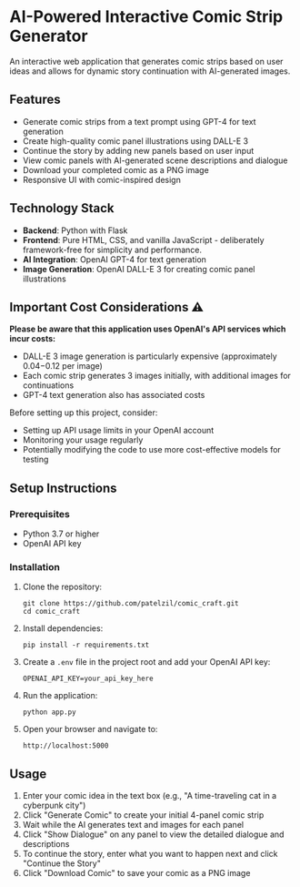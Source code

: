 # AI-Powered Interactive Comic Strip Generator

An interactive web application that generates comic strips based on user ideas and allows for dynamic story continuation with AI-generated images.

## Features

- Generate comic strips from a text prompt using GPT-4 for text generation
- Create high-quality comic panel illustrations using DALL-E 3
- Continue the story by adding new panels based on user input
- View comic panels with AI-generated scene descriptions and dialogue
- Download your completed comic as a PNG image
- Responsive UI with comic-inspired design

## Technology Stack

- **Backend**: Python with Flask
- **Frontend**: Pure HTML, CSS, and vanilla JavaScript - deliberately framework-free for simplicity and performance.
- **AI Integration**: OpenAI GPT-4 for text generation
- **Image Generation**: OpenAI DALL-E 3 for creating comic panel illustrations

## Important Cost Considerations ⚠️

**Please be aware that this application uses OpenAI's API services which incur costs:**

- DALL-E 3 image generation is particularly expensive (approximately $0.04-$0.12 per image)
- Each comic strip generates 3 images initially, with additional images for continuations
- GPT-4 text generation also has associated costs

Before setting up this project, consider:
- Setting up API usage limits in your OpenAI account
- Monitoring your usage regularly
- Potentially modifying the code to use more cost-effective models for testing

## Setup Instructions

### Prerequisites

- Python 3.7 or higher
- OpenAI API key

### Installation

1. Clone the repository:
   ```
   git clone https://github.com/patelzil/comic_craft.git
   cd comic_craft
   ```

2. Install dependencies:
   ```
   pip install -r requirements.txt
   ```

3. Create a `.env` file in the project root and add your OpenAI API key:
   ```
   OPENAI_API_KEY=your_api_key_here
   ```

4. Run the application:
   ```
   python app.py
   ```

5. Open your browser and navigate to:
   ```
   http://localhost:5000
   ```

## Usage

1. Enter your comic idea in the text box (e.g., "A time-traveling cat in a cyberpunk city")
2. Click "Generate Comic" to create your initial 4-panel comic strip
3. Wait while the AI generates text and images for each panel
4. Click "Show Dialogue" on any panel to view the detailed dialogue and descriptions
5. To continue the story, enter what you want to happen next and click "Continue the Story"
6. Click "Download Comic" to save your comic as a PNG image
